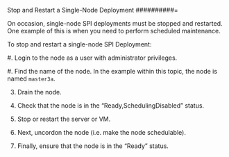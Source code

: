Stop and Restart a Single-Node Deployment
##########=

On occasion, single-node SPI deployments must be stopped and restarted.
One example of this is when you need to perform scheduled maintenance.

To stop and restart a single-node SPI Deployment:

#. Login to the node as a user with administrator privileges.

#. Find the name of the node. In the example within this topic, the node
   is named `master3a`.

3. Drain the node.

4. Check that the node is in the “Ready,SchedulingDisabled” status.

5. Stop or restart the server or VM.

6. Next, uncordon the node (i.e. make the node schedulable).

7. Finally, ensure that the node is in the “Ready” status.
